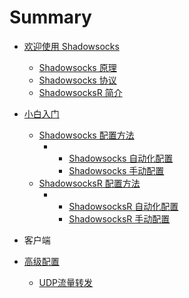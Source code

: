 # Summary

* [欢迎使用 Shadowsocks](README.md)
  * [Shadowsocks 原理](shadowsocksyuan-li.md)
  * [Shadowsocks 协议](shadowsocksxie-yi.md)
  * [ShadowsocksR 简介](shadowsocksrjie-shao.md)
* [小白入门](yong-hu-shou-ce.md)
  * [Shadowsocks 配置方法](yong-hu-shou-ce/shadowsocksshi-yong-fang-fa.md)
    * * [Shadowsocks 自动化配置](yong-hu-shou-ce/shadowsocksshi-yong-fang-fa/shadowsocks-zi-dong-hua-pei-zhi.md)
      * [Shadowsocks 手动配置](yong-hu-shou-ce/shadowsocksshi-yong-fang-fa/shadowsocks-shou-dong-pei-zhi.md)
  * [ShadowsocksR 配置方法](yong-hu-shou-ce/shadowsocksr-shi-yong-fang-fa.md)
    * * [ShadowsocksR 自动化配置](yong-hu-shou-ce/shadowsocksr-shi-yong-fang-fa/shadowsocksr-zi-dong-hua-pei-zhi.md)
      * [ShadowsocksR 手动配置](yong-hu-shou-ce/shadowsocksr-shi-yong-fang-fa/shadowsocksr-shou-dong-pei-zhi.md)

* 客户端
* [高级配置](gao-ji-pei-zhi.md)
  * [UDP流量转发](gao-ji-pei-zhi/udpliu-liang-zhuan-fa.md)



